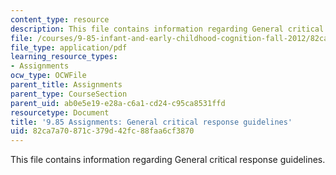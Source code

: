 ```yaml
---
content_type: resource
description: This file contains information regarding General critical response guidelines.
file: /courses/9-85-infant-and-early-childhood-cognition-fall-2012/82ca7a70871c379d42fc88faa6cf3870_MIT9_85F12_cr_guidelines.pdf
file_type: application/pdf
learning_resource_types:
- Assignments
ocw_type: OCWFile
parent_title: Assignments
parent_type: CourseSection
parent_uid: ab0e5e19-e28a-c6a1-cd24-c95ca8531ffd
resourcetype: Document
title: '9.85 Assignments: General critical response guidelines'
uid: 82ca7a70-871c-379d-42fc-88faa6cf3870
---
```

This file contains information regarding General critical response guidelines.

